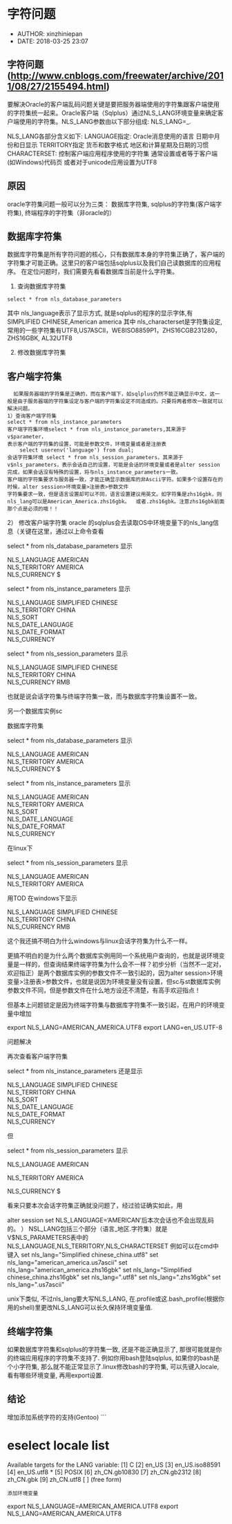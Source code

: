 #  字符问题
 - AUTHOR: xinzhiniepan
 - DATE: 2018-03-25 23:07

## 字符问题(http://www.cnblogs.com/freewater/archive/2011/08/27/2155494.html)
要解决Oracle的客户端乱码问题关键是要把服务器端使用的字符集跟客户端使用的字符集统一起来。Oracle客户端（Sqlplus）通过NLS_LANG环境变量来确定客户端使用的字符集。NLS\_LANG参数由以下部分组成:
NLS\_LANG=<Language>_<Territory>.<Clients Characterset>

NLS\_LANG各部分含义如下:
LANGUAGE指定:
Oracle消息使用的语言
日期中月份和日显示
TERRITORY指定
货币和数字格式
地区和计算星期及日期的习惯
CHARACTERSET:
控制客户端应用程序使用的字符集
通常设置或者等于客户端(如Windows)代码页 
或者对于unicode应用设置为UTF8

## 原因
oracle字符集问题一般可以分为三类： 数据库字符集, sqlplus的字符集(客户端字符集), 终端程序的字符集（非oracle的）

## 数据库字符集
数据库字符集是所有字符问题的核心，只有数据库本身的字符集正确了，客户端的字符集才可能正确。这里只的客户端包括sqlplus以及我们自己读数据库的应用程序。
在定位问题时，我们需要先看看数据库当前是什么字符集。
1. 查询数据库字符集
```
select * from nls_database_parameters
```
其中 nls\_language表示了显示方式, 就是sqlplus的程序的显示字体,有SIMPLIFIED CHINESE,American america
其中  nls\_characterset是字符集设定, 常用的一些字符集有UTF8,US7ASCII，WE8ISO8859P1，ZHS16CGB231280，ZHS16GBK, AL32UTF8

2. 修改数据库字符集

## 客户端字符集
      如果服务器端的字符集是正确的，而在客户端下，如sqlplus仍然不能正确显示中文，这一般是由于服务器端的字符集设定与客户端的字符集设定不同造成的。只要将两者修改一致就可以解决问题。
    1）查询客户端字符集
    select * from nls_instance_parameters
    客户端字符集环境select * from nls_instance_parameters,其来源于v$parameter，
    表示客户端的字符集的设置，可能是参数文件，环境变量或者是注册表
        select userenv('language') from dual;
    会话字符集环境 select * from nls_session_parameters，其来源于v$nls_parameters，表示会话自己的设置，可能是会话的环境变量或者是alter session完成，如果会话没有特殊的设置，将与nls_instance_parameters一致。 
    客户端的字符集要求与服务器一致，才能正确显示数据库的非Ascii字符。如果多个设置存在的时候，alter session>环境变量>注册表>参数文件
    字符集要求一致，但是语言设置却可以不同，语言设置建议用英文。如字符集是zhs16gbk，则nls_lang可以是American_America.zhs16gbk。  或者.zhs16gbk。注意zhs16gbk前面那个点是必须的哦！！

   2） 修改客户端字符集
oracle 的sqlplus会去读取OS中环境变量下的nls_lang信息（关键在这里，通过以上命令查看

select * from nls_database_parameters 显示

NLS_LANGUAGE                   AMERICAN                               
NLS_TERRITORY                  AMERICA                                
NLS_CURRENCY                   $   

 

select * from nls_instance_parameters 显示

NLS_LANGUAGE                   SIMPLIFIED CHINESE                     
NLS_TERRITORY                  CHINA                                  
NLS_SORT                                                              
NLS_DATE_LANGUAGE                                                     
NLS_DATE_FORMAT                                                       
NLS_CURRENCY     

 select * from nls_session_parameters 显示  

NLS_LANGUAGE                   SIMPLIFIED CHINESE                     
NLS_TERRITORY                  CHINA                                  
NLS_CURRENCY                   RMB  

 

也就是说会话字符集与终端字符集一致，而与数据库字符集设置不一致。

另一个数据库实例sc

数据库字符集

select * from nls_database_parameters 显示

NLS_LANGUAGE                   AMERICAN                               
NLS_TERRITORY                  AMERICA                                
NLS_CURRENCY                   $   

select * from nls_instance_parameters 显示

NLS_LANGUAGE                   AMERICAN                               
NLS_TERRITORY                  AMERICA                                
NLS_SORT                                                              
NLS_DATE_LANGUAGE                                                     
NLS_DATE_FORMAT                                                       
NLS_CURRENCY    

 

在linux下

 select * from nls_session_parameters 显示  

NLS_LANGUAGE                   AMERICAN                               
NLS_TERRITORY                  AMERICA    

用TOD 在windows下显示

NLS_LANGUAGE                   SIMPLIFIED CHINESE                     
NLS_TERRITORY                  CHINA                                  
NLS_CURRENCY                   RMB  

这个我还搞不明白为什么windows与linux会话字符集为什么不一样。

更搞不明白的是为什么两个数据库实例用同一个系统用户查询的，也就是说环境变量是一样的，但查询结果终端字符集为什么会不一样？初步分析（当然不一定对，欢迎指正）是两个数据库实例的参数文件不一致引起的，因为alter session>环境变量>注册表>参数文件，也就是说因为环境变量没有设置，但sc与st数据库实例参数文件不同，但是参数文件在什么地方设还不清楚，有高手欢迎指点！


但基本上问题锁定是因为终端字符集与数据库字符集不一致引起，在用户的环境变量中增加

export NLS_LANG=AMERICAN_AMERICA.UTF8
export LANG=en_US.UTF-8

问题解决

再次查看客户端字符集

select * from nls_instance_parameters 还是显示

NLS_LANGUAGE                   SIMPLIFIED CHINESE                     
NLS_TERRITORY                  CHINA                                  
NLS_SORT                                                              
NLS_DATE_LANGUAGE                                                     
NLS_DATE_FORMAT                                                       
NLS_CURRENCY     

但

 select * from nls_session_parameters 显示  

NLS_LANGUAGE        AMERICAN

NLS_TERRITORY         AMERICA

NLS_CURRENCY         $

看来只要本次会话字符集正确就没问题了，经过验证确实如此，用

alter session set NLS_LANGUAGE=‘AMERICAN’后本次会话也不会出现乱码的。
）
NSL_LANG包括三个部分（语言_地区.字符集）就是V$NLS_PARAMETERS表中的NLS_LANGUAGE,NLS_TERRITORY,NLS_CHARACTERSET
例如可以在cmd中键入
set nls_lang="Simplified chinese_china.utf8"
set nls_lang="american_america.us7ascii"
set nls_lang="american_america.zhs16gbk"
set nls_lang="Simplified chinese_china.zhs16gbk"
set nls_lang=".utf8"
set nls_lang=".zhs16gbk"
set nls_lang=".us7ascii"

unix下类似, 不过nls_lang要大写NLS_LANG, 在.profile或这.bash_profile(根据你用的shell)里更改NLS_LANG可以长久保持环境变量值.


## 终端字符集
如果数据库字符集和sqlplus的字符集一致, 还是不能正确显示了, 那很可能就是你的终端应用程序的字符集不支持了. 例如你用bash登陆sqlplus, 如果你的bash是个小字符集, 那么就不能正常显示了.linux修改bash的字符集, 可以先键入locale, 看有哪些环境变量, 再用export设置.


## 结论
增加添加系统字符的支持(Gentoo)
    ```
#  eselect locale list
Available targets for the LANG variable:
[1]   C
[2]   en_US
[3]   en_US.iso88591
[4]   en_US.utf8 *
[5]   POSIX
[6]   zh_CN.gb10830
[7]   zh_CN.gb2312
[8]   zh_CN.gbk
[9]   zh_CN.utf8
[ ]   (free form)
```
添加环境变量
```
export NLS_LANGUAGE=AMERICAN_AMERICA.UTF8
export NLS_LANG=AMERICAN_AMERICA.UTF8
```

